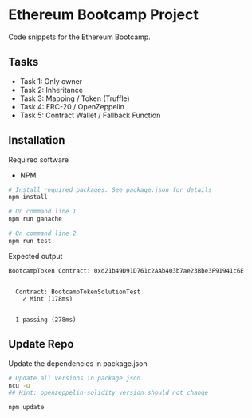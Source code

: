 # Ethereum Bootcamp Project

Code snippets for the Ethereum Bootcamp.

## Tasks

- Task 1: Only owner
- Task 2: Inheritance
- Task 3: Mapping / Token (Truffle)
- Task 4: ERC-20 / OpenZeppelin
- Task 5: Contract Wallet / Fallback Function

## Installation

Required software
- NPM

```bash
# Install required packages. See package.json for details
npm install

# On command line 1
npm run ganache

# On command line 2
npm run test
```

Expected output
```
BootcampToken Contract: 0xd21b49D91D761c2AAb403b7ae23Bbe3F91941c6E


  Contract: BootcampTokenSolutionTest
    ✓ Mint (178ms)


  1 passing (278ms)
```

## Update Repo

Update the dependencies in package.json

```bash
# Update all versions in package.json
ncu -u
## Hint: openzeppelin-solidity version should not change

npm update
```
